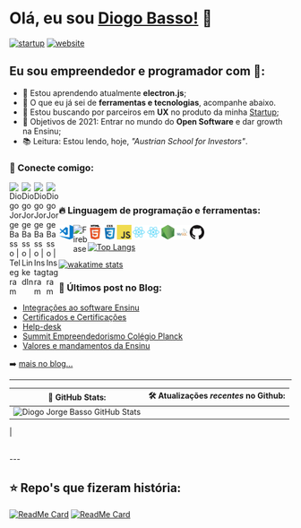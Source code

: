# Olá, eu sou [Diogo Basso!][website] 👋
[![startup](https://img.shields.io/website?label=<sitestartup/>&style=for-the-badge&url=https%3A%2F%2Fensinu.com.br)](https://ensinu.com.br)
[![website](https://img.shields.io/website?label=<sitepessoal/>&style=for-the-badge&url=https%3A%2F%2Fsites.google.com%2Faluno.colegioplanck.com.br%2Fdiogojbasso)](https://sites.google.com/aluno.colegioplanck.com.br/diogojbasso)

## Eu sou empreendedor e programador com 💖:

- 🌱 Estou aprendendo atualmente **electron.js**;
- 🚀 O que eu já sei de **ferramentas e tecnologias**, acompanhe abaixo.
- 👯 Estou buscando por parceiros em **UX** no produto da minha [Startup][startup];
- 🥅 Objetivos de 2021: Entrar no mundo do **Open Software** e dar growth na Ensinu;
- 📚 Leitura: Estou lendo, hoje, *"Austrian School for Investors"*.

### 🤝 Conecte comigo:

[<img align="left" alt="Diogo Jorge Basso | Telegram" width="22px" src="https://cdn.jsdelivr.net/npm/simple-icons@v3/icons/telegram.svg" />][telegram]
[<img align="left" alt="Diogo Jorge Basso | LinkedIn" width="22px" src="https://cdn.jsdelivr.net/npm/simple-icons@v3/icons/linkedin.svg" />][linkedin]
[<img align="left" alt="Diogo Jorge Basso | Instagram" width="22px" src="https://cdn.jsdelivr.net/npm/simple-icons@v3/icons/instagram.svg" />][instagram]
[<img align="left" alt="Diogo Jorge Basso | Instagram" width="22px" src="https://cdn.jsdelivr.net/npm/simple-icons@3.13.0/icons/mail-dot-ru.svg" />][email]

<br />

### 🔥 Linguagem de programação e ferramentas:

[<img align="left" alt="Visual Studio Code" width="26px" src="https://raw.githubusercontent.com/github/explore/80688e429a7d4ef2fca1e82350fe8e3517d3494d/topics/visual-studio-code/visual-studio-code.png" />][webdevplaylist]
[<img align="left" alt="Firebase" width="26px" src="https://cdn.jsdelivr.net/npm/simple-icons@3.13.0/icons/firebase.svg" />][webdevplaylist]
[<img align="left" alt="HTML5" width="26px" src="https://raw.githubusercontent.com/github/explore/80688e429a7d4ef2fca1e82350fe8e3517d3494d/topics/html/html.png" />][webdevplaylist]
[<img align="left" alt="CSS3" width="26px" src="https://raw.githubusercontent.com/github/explore/80688e429a7d4ef2fca1e82350fe8e3517d3494d/topics/css/css.png" />][webdevplaylist]
[<img align="left" alt="JavaScript" width="26px" src="https://raw.githubusercontent.com/github/explore/80688e429a7d4ef2fca1e82350fe8e3517d3494d/topics/javascript/javascript.png" />][webdevplaylist]
[<img align="left" alt="React" width="26px" src="https://raw.githubusercontent.com/github/explore/80688e429a7d4ef2fca1e82350fe8e3517d3494d/topics/react/react.png" />][webdevplaylist]
[<img align="left" alt="React-native" width="26px" src="https://raw.githubusercontent.com/github/explore/80688e429a7d4ef2fca1e82350fe8e3517d3494d/topics/react/react.png" />][webdevplaylist]
[<img align="left" alt="Node.js" width="26px" src="https://raw.githubusercontent.com/github/explore/80688e429a7d4ef2fca1e82350fe8e3517d3494d/topics/nodejs/nodejs.png" />][webdevplaylist]
[<img align="left" alt="MySQL" width="26px" src="https://raw.githubusercontent.com/github/explore/80688e429a7d4ef2fca1e82350fe8e3517d3494d/topics/mysql/mysql.png" />][webdevplaylist]
[<img align="left" alt="GitHub" width="26px" src="https://raw.githubusercontent.com/github/explore/78df643247d429f6cc873026c0622819ad797942/topics/github/github.png" />][webdevplaylist]

<br/>

[![Top Langs](https://github-readme-stats.vercel.app/api/top-langs/?username=DiogoJBasso&langs_count=3&locale=pt-br)](https://github.com/anuraghazra/github-readme-stats)

[![wakatime stats](https://github-readme-stats.vercel.app/api/wakatime?username=DiogoJBasso)](https://github.com/anuraghazra/github-readme-stats)

### 📕 Últimos post no Blog:

<!-- BLOG-POST-LIST:START -->
- [Integrações ao software Ensinu](https://ensinu.com.br/melhorias-educacao/integracao-software-ensinu/)
- [Certificados e Certificações](https://ensinu.com.br/blog/certificados/)
- [Help-desk](https://ensinu.com.br/suporte/help-desk/)
- [Summit Empreendedorismo Colégio Planck](https://ensinu.com.br/eventos/summit-empreendedorismo-colegio-planck/)
- [Valores e mandamentos da Ensinu](https://ensinu.com.br/blog/valores-mandamentos-ensinu/)
<!-- BLOG-POST-LIST:END -->

➡️ [mais no blog...](https://ensinu.com.br/blog)

---

| 📡 GitHub Stats: | 🛠 Atualizações *recentes* no Github: |
| ---         |     ---     |
|<img alt="Diogo Jorge Basso GitHub Stats" src="https://github-readme-stats.codestackr.vercel.app/api?username=DiogoJBasso&show_icons=true&hide_border=true&theme=prussian" />|
<!--START_SECTION:activity-->
<!--END_SECTION:activity-->
|

<br/>
---

## ⭐ Repo's que fizeram história:

[![ReadMe Card](https://github-readme-stats.vercel.app/api/pin/?username=DiogoJBasso&repo=bootcamp-python-igti&show_owner=true)](https://github.com/anuraghazra/github-readme-stats)
[![ReadMe Card](https://github-readme-stats.vercel.app/api/pin/?username=DiogoJBasso&repo=Nodejs&show_owner=true)](https://github.com/anuraghazra/github-readme-stats)


[website]: https://sites.google.com/aluno.colegioplanck.com.br/diogojbasso
[startup]: https://ensinu.com.br
[instagram]: https://instagram.com/diogojbasso
[linkedin]: https://www.linkedin.com/in/diogobasso/
[webdevplaylist]: https://www.youtube.com/playlist?list=PLeKujfa_GRS8Y2lUeDUU2448N9jcAoVGJ
[telegram]: https://t.me/diogobasso
[email]: mailto:diogo@ensinu.com.br
